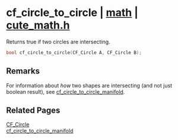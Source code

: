 # cf_circle_to_circle | [math](https://github.com/RandyGaul/cute_framework/blob/master/docs/math_readme.md) | [cute_math.h](https://github.com/RandyGaul/cute_framework/blob/master/include/cute_math.h)

Returns true if two circles are intersecting.

```cpp
bool cf_circle_to_circle(CF_Circle A, CF_Circle B);
```

## Remarks

For information about _how_ two shapes are intersecting (and not just boolean result), see [cf_circle_to_circle_manifold](https://github.com/RandyGaul/cute_framework/blob/master/docs/math/cf_circle_to_circle_manifold.md).

## Related Pages

[CF_Circle](https://github.com/RandyGaul/cute_framework/blob/master/docs/math/cf_circle.md)  
[cf_circle_to_circle_manifold](https://github.com/RandyGaul/cute_framework/blob/master/docs/math/cf_circle_to_circle_manifold.md)  

